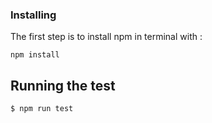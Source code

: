 ### Installing 

The first step is to install npm in terminal with : 

```
npm install
```

## Running the test
```
$ npm run test